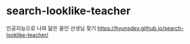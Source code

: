 # search-looklike-teacher
인공지능으로 나와 닮은 꼴인 선생님 찾기
https://hyunsdev.github.io/search-looklike-teacher/
